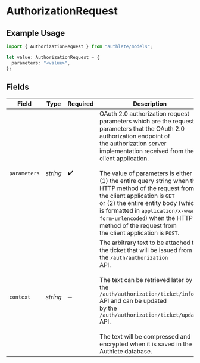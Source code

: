 # AuthorizationRequest

## Example Usage

```typescript
import { AuthorizationRequest } from "authlete/models";

let value: AuthorizationRequest = {
  parameters: "<value>",
};
```

## Fields

| Field                                                                                                                                                                                                                                                                                                                                                                                                                                                                                                                | Type                                                                                                                                                                                                                                                                                                                                                                                                                                                                                                                 | Required                                                                                                                                                                                                                                                                                                                                                                                                                                                                                                             | Description                                                                                                                                                                                                                                                                                                                                                                                                                                                                                                          |
| -------------------------------------------------------------------------------------------------------------------------------------------------------------------------------------------------------------------------------------------------------------------------------------------------------------------------------------------------------------------------------------------------------------------------------------------------------------------------------------------------------------------- | -------------------------------------------------------------------------------------------------------------------------------------------------------------------------------------------------------------------------------------------------------------------------------------------------------------------------------------------------------------------------------------------------------------------------------------------------------------------------------------------------------------------- | -------------------------------------------------------------------------------------------------------------------------------------------------------------------------------------------------------------------------------------------------------------------------------------------------------------------------------------------------------------------------------------------------------------------------------------------------------------------------------------------------------------------- | -------------------------------------------------------------------------------------------------------------------------------------------------------------------------------------------------------------------------------------------------------------------------------------------------------------------------------------------------------------------------------------------------------------------------------------------------------------------------------------------------------------------- |
| `parameters`                                                                                                                                                                                                                                                                                                                                                                                                                                                                                                         | *string*                                                                                                                                                                                                                                                                                                                                                                                                                                                                                                             | :heavy_check_mark:                                                                                                                                                                                                                                                                                                                                                                                                                                                                                                   | OAuth 2.0 authorization request parameters which are the request parameters that the OAuth 2.0 authorization endpoint of<br/>the authorization server implementation received from the client application.<br/><br/>The value of parameters is either (1) the entire query string when the HTTP method of the request from the client application is `GET`<br/>or (2) the entire entity body (which is formatted in `application/x-www-form-urlencoded`) when the HTTP method of the request from<br/>the client application is `POST`.<br/> |
| `context`                                                                                                                                                                                                                                                                                                                                                                                                                                                                                                            | *string*                                                                                                                                                                                                                                                                                                                                                                                                                                                                                                             | :heavy_minus_sign:                                                                                                                                                                                                                                                                                                                                                                                                                                                                                                   | The arbitrary text to be attached to the ticket that will be issued from the `/auth/authorization`<br/>API.<br/><br/>The text can be retrieved later by the `/auth/authorization/ticket/info` API and can be updated<br/>by the `/auth/authorization/ticket/update` API.<br/><br/>The text will be compressed and encrypted when it is saved in the Authlete database.<br/>                                                                                                                                          |